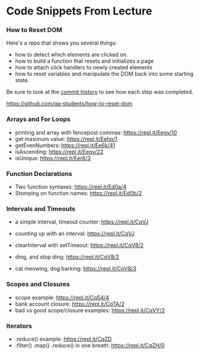 # Code Snippets From Lecture

### How to Reset DOM
Here's a repo that shows you several things:
- how to detect which elements are clicked on. 
- how to build a function that resets and initializes a page
- how to attach click handlers to newly created elements
- how to reset variables and manipulate the DOM back into
  some starting state.

Be sure to look at the [commit history](https://github.com/ga-students/how-to-reset-dom/commits/master)
to see how each step was completed.

<https://github.com/ga-students/how-to-reset-dom>

### Arrays and For Loops
- printing and array with fencepost commas: <https://repl.it/Eegy/10>
- get maximum value: <https://repl.it/Eehp/1>
- getEvenNumbers: <https://repl.it/Ee6k/41>
- isAscending: <https://repl.it/Eeqy/22>
- isUnique: <https://repl.it/Eer8/3>

### Function Declarations
- Two function syntaxes: <https://repl.it/Ed0a/4>
- Stomping on function names: <https://repl.it/Ed0b/2>

### Intervals and Timeouts
- a simple interval, timeout counter: <https://repl.it/CqVJ>
- counting up with an interval: <https://repl.it/CqVJ>
- clearInterval with setTimeout: <https://repl.it/CqV8/2>

- ding, and stop ding: <https://repl.it/CqV8/2>
- cat meowing, dog barking: <https://repl.it/CqV8/3>

### Scopes and Closures
- scope example: <https://repl.it/CqS4/4>
- bank account closure: <https://repl.it/CqTA/2>
- bad vs good scope/closure examples: <https://repl.it/CqVY/2>

### Iterators
- .reduce() example: <https://repl.it/CqZD>
- .filter() .map() .reduce() in one breath: <https://repl.it/CqZH/0>
